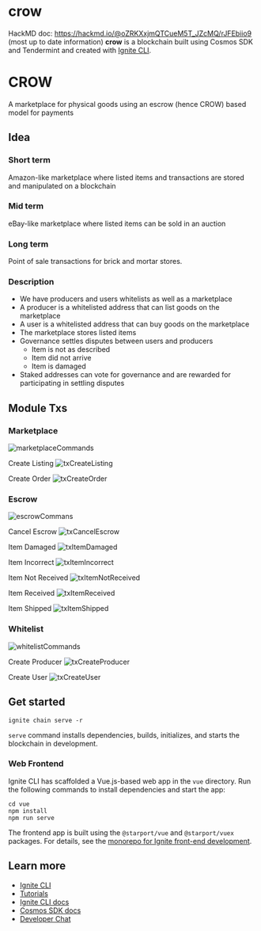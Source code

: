 # crow
HackMD doc: https://hackmd.io/@oZRKXxjmQTCueM5T_JZcMQ/rJFEbiio9 (most up to date information)
**crow** is a blockchain built using Cosmos SDK and Tendermint and created with [Ignite CLI](https://ignite.com/cli).

# CROW 
A marketplace for physical goods using an escrow (hence CROW) based model for payments
## Idea
### Short term
Amazon-like marketplace where listed items and transactions are stored and manipulated on a blockchain

### Mid term
eBay-like marketplace where listed items can be sold in an auction

### Long term
Point of sale transactions for brick and mortar stores.
### Description
- We have producers and users whitelists as well as a marketplace
- A producer is a whitelisted address that can list goods on the marketplace
- A user is a whitelisted address that can buy goods on the marketplace
- The marketplace stores listed items
- Governance settles disputes between users and producers
    - Item is not as described
    - Item did not arrive
    - Item is damaged 
- Staked addresses can vote for governance and are rewarded for participating in settling disputes

## Module Txs
### Marketplace
![marketplaceCommands](https://user-images.githubusercontent.com/99290400/185529026-2eb98223-37c3-499e-947e-2cf2f3ff1813.png)

Create Listing
![txCreateListing](https://user-images.githubusercontent.com/99290400/185530980-41f81088-fed9-40c7-95b4-db8901086501.png)

Create Order
![txCreateOrder](https://user-images.githubusercontent.com/99290400/185530982-ebaaf5eb-1ef6-4ca3-8d8c-f5615ae288ba.png)


### Escrow
![escrowCommans](https://user-images.githubusercontent.com/99290400/185529025-b6821af1-db66-4fba-9cb6-a323d0fa0915.png)

Cancel Escrow
![txCancelEscrow](https://user-images.githubusercontent.com/99290400/185531120-8ede8809-48ef-4c24-87fc-a9a9f0826709.png)

Item Damaged
![txItemDamaged](https://user-images.githubusercontent.com/99290400/185531122-42046aa8-3be4-4be3-82a3-26ebf249f2a2.png)

Item Incorrect
![txItemIncorrect](https://user-images.githubusercontent.com/99290400/185531124-de687509-276b-4765-ae26-a5087f1562cb.png)

Item Not Received
![txItemNotReceived](https://user-images.githubusercontent.com/99290400/185531125-9018de1b-dde6-4861-82f4-7240b1fc9b31.png)

Item Received
![txItemReceived](https://user-images.githubusercontent.com/99290400/185531126-52a7ba45-4702-49da-9363-f3837adc0bdb.png)

Item Shipped
![txItemShipped](https://user-images.githubusercontent.com/99290400/185531127-a5d5ce62-9f89-4650-bb80-1f7106c72456.png)


### Whitelist
![whitelistCommands](https://user-images.githubusercontent.com/99290400/185529027-84896849-2e89-41f0-9488-c8aae811f42f.png)

Create Producer
![txCreateProducer](https://user-images.githubusercontent.com/99290400/185531145-666e8401-095d-41c5-a46d-fd38bebfc258.png)

Create User
![txCreateUser](https://user-images.githubusercontent.com/99290400/185531149-49d21080-359a-43c6-a6c3-8389018242b4.png)


## Get started

```
ignite chain serve -r
```

`serve` command installs dependencies, builds, initializes, and starts the blockchain in development.

### Web Frontend

Ignite CLI has scaffolded a Vue.js-based web app in the `vue` directory. Run the following commands to install dependencies and start the app:

```
cd vue
npm install
npm run serve
```

The frontend app is built using the `@starport/vue` and `@starport/vuex` packages. For details, see the [monorepo for Ignite front-end development](https://github.com/ignite/web).

## Learn more

- [Ignite CLI](https://ignite.com/cli)
- [Tutorials](https://docs.ignite.com/guide)
- [Ignite CLI docs](https://docs.ignite.com)
- [Cosmos SDK docs](https://docs.cosmos.network)
- [Developer Chat](https://discord.gg/ignite)
